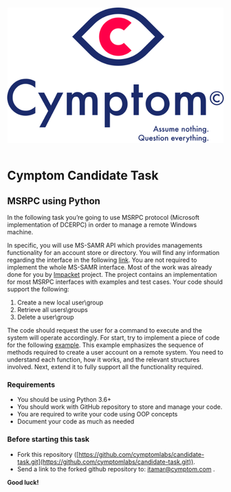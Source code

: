 ![](cymptom_logo.svg)
&nbsp;

# Cymptom Candidate Task

## MSRPC using Python
In the following task you’re going to use MSRPC protocol (Microsoft implementation of DCERPC) in order to manage a remote Windows machine. 

In specific, you will use MS-SAMR API which provides managements functionality for an
account store or directory. You will find any information regarding the interface in the following [link](https://docs.microsoft.com/en-us/openspecs/windows_protocols/ms-samr/4df07fab-1bbc-452f-8e92-7853a3c7e380).
You are not required to implement the whole MS-SAMR interface. Most of the work was already done
for you by [Impacket](https://github.com/SecureAuthCorp/impacket) project. The project contains an implementation for most MSRPC interfaces with examples and test cases.
Your code should support the following:
1. Create a new local user\group
2. Retrieve all users\groups
3. Delete a user\group

The code should request the user for a command to execute and the system will operate accordingly.
For start, try to implement a piece of code for the following [example](https://docs.microsoft.com/en-us/openspecs/windows_protocols/ms-samr/3d8e23d8-d9df-481f-83b3-9175f980294c). This example emphasizes the
sequence of methods required to create a user account on a remote system. You need to
understand each function, how it works, and the relevant structures involved.
Next, extend it to fully support all the functionality required.

### Requirements
- You should be using Python 3.6+
- You should work with GitHub repository to store and manage your code.
- You are required to write your code using OOP concepts
- Document your code as much as needed

### Before starting this task
- Fork this repository ([https://github.com/cymptomlabs/candidate-task.git](https://github.com/cymptomlabs/candidate-task.git)).
- Send a link to the forked github repository to: itamar@cymptom.com .

**Good luck!**
